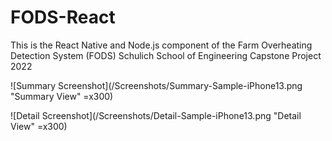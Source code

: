 # FODS-React
 This is the React Native and Node.js component of the Farm Overheating Detection System (FODS) Schulich School of Engineering Capstone Project 2022

![Summary Screenshot](/Screenshots/Summary-Sample-iPhone13.png "Summary View" =x300)

![Detail Screenshot](/Screenshots/Detail-Sample-iPhone13.png "Detail View" =x300)
